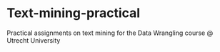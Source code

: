 # Text-mining-practical
Practical assignments on text mining for the Data Wrangling course @ Utrecht University
